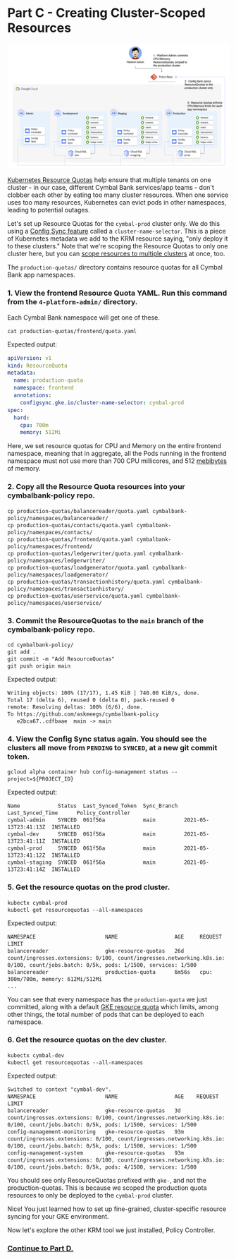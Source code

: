 
# Part C - Creating Cluster-Scoped Resources 

![screenshot](screenshots/resource-quotas.jpg)

[Kubernetes Resource Quotas](https://kubernetes.io/docs/concepts/policy/resource-quotas/) help ensure that multiple tenants on one cluster - in our case, different Cymbal Bank services/app teams - don't clobber each other by eating too many cluster resources. When one service uses too many resources, Kubernetes can evict pods in other namespaces, leading to potential outages. 

Let's set up Resource Quotas for the `cymbal-prod` cluster only. We do this using a [Config Sync feature](https://cloud.google.com/kubernetes-engine/docs/add-on/config-sync/how-to/clusterselectors) called a `cluster-name-selector`. This is a piece of Kubernetes metadata we add to the KRM resource saying, "only deploy it to these clusters." Note that we're scoping the Resource Quotas to only one cluster here, but you can [scope resources to multiple clusters](https://cloud.google.com/kubernetes-engine/docs/add-on/config-sync/how-to/clusterselectors#selecting_a_list_of_clusters) at once, too.

The `production-quotas/` directory contains resource quotas for all Cymbal Bank app namespaces. 

### 1. **View the frontend Resource Quota YAML.** Run this command from the `4-platform-admin/` directory.

Each Cymbal Bank namespace will get one of these.  

```
cat production-quotas/frontend/quota.yaml
```

Expected output: 

```YAML
apiVersion: v1
kind: ResourceQuota
metadata:
  name: production-quota
  namespace: frontend
  annotations:
    configsync.gke.io/cluster-name-selector: cymbal-prod
spec:
  hard:
    cpu: 700m
    memory: 512Mi
```

Here, we set resource quotas for CPU and Memory on the entire frontend namespace, meaning that in aggregate, all the Pods running in the frontend namespace must not use more than 700 CPU millicores, and 512 [mebibytes](https://medium.com/@betz.mark/understanding-resource-limits-in-kubernetes-memory-6b41e9a955f9) of memory.

### 2. **Copy all the Resource Quota resources into your cymbalbank-policy repo.**

```
cp production-quotas/balancereader/quota.yaml cymbalbank-policy/namespaces/balancereader/
cp production-quotas/contacts/quota.yaml cymbalbank-policy/namespaces/contacts/
cp production-quotas/frontend/quota.yaml cymbalbank-policy/namespaces/frontend/
cp production-quotas/ledgerwriter/quota.yaml cymbalbank-policy/namespaces/ledgerwriter/
cp production-quotas/loadgenerator/quota.yaml cymbalbank-policy/namespaces/loadgenerator/
cp production-quotas/transactionhistory/quota.yaml cymbalbank-policy/namespaces/transactionhistory/
cp production-quotas/userservice/quota.yaml cymbalbank-policy/namespaces/userservice/
```

### 3. **Commit the ResourceQuotas to the `main` branch of the cymbalbank-policy repo.**

```
cd cymbalbank-policy/
git add .
git commit -m "Add ResourceQuotas"
git push origin main
```

Expected output: 

```
Writing objects: 100% (17/17), 1.45 KiB | 740.00 KiB/s, done.
Total 17 (delta 6), reused 0 (delta 0), pack-reused 0
remote: Resolving deltas: 100% (6/6), done.
To https://github.com/askmeegs/cymbalbank-policy
   e2bca67..cdfbaae  main -> main
```

### 4. **View the Config Sync status again. You should see the clusters all move from `PENDING` to `SYNCED`, at a new git commit token.**

```
gcloud alpha container hub config-management status --project=${PROJECT_ID}
```

Expected output: 

```
Name            Status  Last_Synced_Token  Sync_Branch  Last_Synced_Time      Policy_Controller
cymbal-admin    SYNCED  061f56a            main         2021-05-13T23:41:13Z  INSTALLED
cymbal-dev      SYNCED  061f56a            main         2021-05-13T23:41:11Z  INSTALLED
cymbal-prod     SYNCED  061f56a            main         2021-05-13T23:41:12Z  INSTALLED
cymbal-staging  SYNCED  061f56a            main         2021-05-13T23:41:14Z  INSTALLED
```

### 5. **Get the resource quotas on the prod cluster.** 

```
kubectx cymbal-prod
kubectl get resourcequotas --all-namespaces
```

Expected output: 

```
NAMESPACE                      NAME                  AGE     REQUEST                                                                                                                               LIMIT
balancereader                  gke-resource-quotas   26d     count/ingresses.extensions: 0/100, count/ingresses.networking.k8s.io: 0/100, count/jobs.batch: 0/5k, pods: 1/1500, services: 1/500
balancereader                  production-quota      6m56s   cpu: 300m/700m, memory: 612Mi/512Mi
...
```

You can see that every namespace has the `production-quota` we just committed, along with a default [GKE resource quota](https://cloud.google.com/kubernetes-engine/quotas#resource_quotas) which limits, among other things, the total number of pods that can be deployed to each namespace. 

### 6. **Get the resource quotas on the dev cluster.** 
  
```
kubectx cymbal-dev
kubectl get resourcequotas --all-namespaces
```

Expected output: 

```
Switched to context "cymbal-dev".
NAMESPACE                      NAME                  AGE    REQUEST                                                                                                                               LIMIT
balancereader                  gke-resource-quotas   3d     count/ingresses.extensions: 0/100, count/ingresses.networking.k8s.io: 0/100, count/jobs.batch: 0/5k, pods: 1/1500, services: 1/500
config-management-monitoring   gke-resource-quotas   93m    count/ingresses.extensions: 0/100, count/ingresses.networking.k8s.io: 0/100, count/jobs.batch: 0/5k, pods: 1/1500, services: 1/500
config-management-system       gke-resource-quotas   93m    count/ingresses.extensions: 0/100, count/ingresses.networking.k8s.io: 0/100, count/jobs.batch: 0/5k, pods: 4/1500, services: 1/500
```

You should see only ResourceQuotas prefixed with `gke-`, and not the production-quotas. This is because we scoped the production quota resources to only be deployed to the `cymbal-prod` cluster. 

Nice! You just learned how to set up fine-grained, cluster-specific resource syncing for your GKE environment. 

Now let's explore the other KRM tool we just installed, Policy Controller. 

### **[Continue to Part D.](partD-policy-controller.md)**
